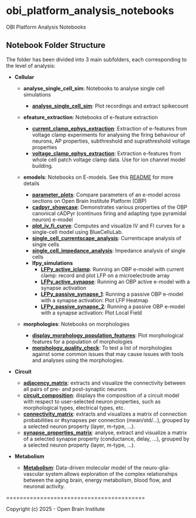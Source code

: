 # obi_platform_analysis_notebooks
OBI Platform Analysis Notebooks

## Notebook Folder Structure

The folder has been divided into 3 main subfolders, each corresponding to the level of analysis: 

- **Cellular**
  - **analyse_single_cell_sim**: Notebooks to analyse single cell simulations
    - [**analyse_single_cell_sim**](Cellular/analyse_single_cell_sim/analysis_notebook.ipynb): Plot recordings and extract spikecount

  - **efeature_extraction**: Notebooks of e-feature extraction
    - [**current_clamp_ephys_extraction**](Cellular/efeature_extraction/current_clamp_ephys_extraction/analysis_notebook.ipynb): Extraction of e-features from voltage clamp experiments for analysing the firing behaviour of neurons, AP properties, subthreshold and suprathreshold voltage properties
    - [**voltage_clamp_ephys_extraction**](Cellular/efeature_extraction/voltage_clamp_ephys_extraction/analysis_notebook.ipynb): Extraction e-features from whole cell patch voltage clamp data. Use for ion channel model building.

  - **emodels**: Notebooks on E-models. See this [README](Cellular/emodels/README.md) for more details
      - [**parameter_plots**](Cellular/emodels/parameters_plot/analysis_notebook.ipynb): Compare parameters of an e-model across sections on Open Brain Institute Platform (OBP)
      - [**cadpyr_showcase**](Cellular/emodels/cadpyr_showcase/analysis_notebook.ipynb): Demonstrates various properties of the OBP canonical cADPyr (continuos firing and adapting type pyramidal neuron) e-model
      - [**plot_iv_fi_curve**](Cellular/emodels/plot_iv_fi_curve/analysis_notebook.ipynb): Computes and visualize IV and FI curves for a single-cell model using BlueCelluLab.
      - [**single_cell_currentscape_analysis**](Cellular/emodels/single_cell_currentscape_analysis/analysis_notebook.ipynb): Currentscape analysis of single cells
      - [**single_cell_impedance_analysis**](Cellular/emodels/single_cell_impedance_analysis/analysis_notebook.ipynb): Impedance analysis of single cells
      - **lfpy_simulations**
        - [**LFPy_active_iclamp**](Cellular/emodels/lfpy_simulations/active_emodel_Iclamp/analysis_notebook.ipynb): Running an OBP e-model with current clamp: record and plot LFP on a microelectrode array
        - [**LFPy_active_synapse**](Cellular/emodels/lfpy_simulations/active_emodel_synapses/analysis_notebook.ipynb): Running an OBP active e-model with a synapse activation
        - [**LFPy_passive_synapse_1**](Cellular/emodels/lfpy_simulations/passive_emodel_synapses/analysis_notebook_1.ipynb): Running a passive OBP e-model with a synapse activation: Plot LFP Heatmap
        - [**LFPy_passive_synapse_2**](Cellular/emodels/lfpy_simulations/passive_emodel_synapses/analysis_notebook_2.ipynb): Running a passive OBP e-model with a synapse activation: Plot Local Field

  - **morphologies**: Notebooks on morphologies
    - [**display_morphology_population_features**](Cellular/morphologies/display_morphology_population_features/analysis_notebook.ipynb): Plot morphological features for a population of morphologies
    - [**morphology_quality_check**](Cellular/morphologies/morphology_quality_check/analysis_notebook.ipynb): To test a list of morphologies against some common issues that may cause issues with tools and analyses using the morphologies.
      
- **Circuit**
  - [**adjacency_matrix**](Circuit/adjacency_matrix/analysis_notebook.ipynb): extracts and visualize the connectivity between all pairs of pre- and post-synaptic neurons
  - [**circuit_composition**](Circuit/circuit_composition/analysis_notebook.ipynb): displays the composition of a circuit model with respect to user-selected neuron properties, such as morphological types, electrical types, etc.
  - [**connectivity_matrix**](Circuit/connectivity_matrix/analysis_notebook.ipynb): extracts and visualizes a matrix of connection probabilities or #synapses per connection (mean/std/...), grouped by a selected neuron property (layer, m-type, ...).
  - [**synapse_properties_matrix**](Circuit/synapse_properties_matrix/analysis_notebook.ipynb):  analyse, extract and visualize a matrix of a selected synapse property (conductance, delay, ...), grouped by a selected neuron property (layer, m-type, ...).


- **Metabolism**
   - [**Metabolism**](Metabolism/analysis_notebook.ipynb): Data-driven molecular model of the neuro-glia-vascular system allows exploration of the complex relationships between the aging brain, energy metabolism, blood flow, and neuronal activity.

=========================================

Copyright (c) 2025 - Open Brain Institute